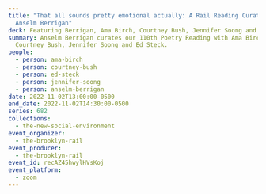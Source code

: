 ```yaml
---
title: "That all sounds pretty emotional actually: A Rail Reading Curated by
  Anselm Berrigan"
deck: Featuring Berrigan, Ama Birch, Courtney Bush, Jennifer Soong and Ed Steck
summary: Anselm Berrigan curates our 110th Poetry Reading with Ama Birch,
  Courtney Bush, Jennifer Soong and Ed Steck.
people:
  - person: ama-birch
  - person: courtney-bush
  - person: ed-steck
  - person: jennifer-soong
  - person: anselm-berrigan
date: 2022-11-02T13:00:00-0500
end_date: 2022-11-02T14:30:00-0500
series: 682
collections:
  - the-new-social-environment
event_organizer:
  - the-brooklyn-rail
event_producer:
  - the-brooklyn-rail
event_id: recAZ45hwylHVsKoj
event_platform:
  - zoom
---
```

